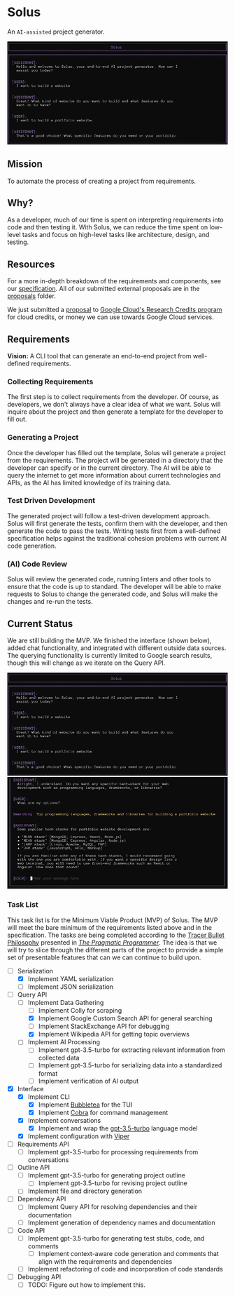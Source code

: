 # Solus
An `AI-assisted` project generator.

![terminal view](assets/readme_images/solus_terminal_view_top.png)

## Mission
To automate the process of creating a project from requirements.

## Why?
As a developer, much of our time is spent on interpreting requirements into 
code and then testing it. With Solus, we can reduce the time spent on low-level
tasks and focus on high-level tasks like architecture, design, and testing.

## Resources
For a more in-depth breakdown of the requirements and components, see our [specification](SPECIFICATION.md).
All of our submitted external proposals are in the [proposals](proposals/) folder. 

We just submitted a [proposal](assets/proposals/google_cloud.pdf) to [Google Cloud's Research Credits program](https://edu.google.com/intl/ALL_us/programs/credits/research/)
for cloud credits, or money we can use towards Google Cloud services.

## Requirements
**Vision:** A CLI tool that can generate an end-to-end project from well-defined 
requirements.

### Collecting Requirements
The first step is to collect requirements from the developer. Of course, as 
developers, we don't always have a clear idea of what we want. Solus will 
inquire about the project and then generate a template for the developer to 
fill out.

### Generating a Project
Once the developer has filled out the template, Solus will generate a project
from the requirements. The project will be generated in a directory that the
developer can specify or in the current directory. The AI will be able to query
the internet to get more information about current technologies and APIs, as the
AI has limited knowledge of its training data.

### Test Driven Development
The generated project will follow a test-driven development approach. Solus
will first generate the tests, confirm them with the developer, and then 
generate the code to pass the tests. Writing tests first from a well-defined 
specification helps against the traditional cohesion problems with current 
AI code generation.

### (AI) Code Review
Solus will review the generated code, running linters and other tools to 
ensure that the code is up to standard. The developer will be able to make 
requests to Solus to change the generated code, and Solus will make the 
changes and re-run the tests.

## Current Status
We are still building the MVP. We finished the interface (shown below), added chat functionality, and integrated with different outside data sources. The querying functionality is currently limited to Google search results, though this will change as we iterate on the Query API.

![terminal view](assets/readme_images/solus_terminal_view_top.png)
![terminal view with search](assets/readme_images/solus_terminal_view_search.png)
### Task List
This task list is for the Minimum Viable Product (MVP) of Solus. The MVP will 
meet the bare minimum of the requirements listed above and in the specification.
The tasks are being completed according to the [Tracer Bullet Philosophy](https://wiki.c2.com/?TracerBullets)
presented in *[The Pragmatic Programmer](https://dl.acm.org/doi/10.5555/320326)*.
The idea is that we will try to slice through the different parts of the project
to provide a simple set of presentable features that can we can continue to 
build upon.

- [ ] Serialization
  - [x] Implement YAML serialization
  - [ ] Implement JSON serialization
- [ ] Query API
  - [ ] Implement Data Gathering
    - [ ] Implement Colly for scraping
    - [x] Implement Google Custom Search API for general searching
    - [ ] Implement StackExchange API for debugging
    - [x] Implement Wikipedia API for getting topic overviews
  - [ ] Implement AI Processing
    - [ ] Implement gpt-3.5-turbo for extracting relevant information from collected data
    - [ ] Implement gpt-3.5-turbo for serializing data into a standardized format
    - [ ] Implement verification of AI output
- [x] Interface
  - [x] Implement CLI
    - [x] Implement [Bubbletea](https://github.com/charmbracelet/bubbletea) for the TUI
    - [x] Implement [Cobra](https://github.com/spf13/cobra) for command management
  - [x] Implement conversations
    - [x] Implement and wrap the [gpt-3.5-turbo](https://openai.com/blog/introducing-chatgpt-and-whisper-apis) language model
  - [x] Implement configuration with [Viper](https://github.com/spf13/viper)
- [ ] Requirements API
  - [ ] Implement gpt-3.5-turbo for processing requirements from conversations
- [ ] Outline API
  - [ ] Implement gpt-3.5-turbo for generating project outline
    - [ ] Implement gpt-3.5-turbo for revising project outline
  - [ ] Implement file and directory generation
- [ ] Dependency API
  - [ ] Implement Query API for resolving dependencies and their documentation
  - [ ] Implement generation of dependency names and documentation
- [ ] Code API
  - [ ] Implement gpt-3.5-turbo for generating test stubs, code, and comments
    - [ ] Implement context-aware code generation and comments that align with the requirements and dependencies
  - [ ] Implement refactoring of code and incorporation of code standards
- [ ] Debugging API
  - [ ] TODO: Figure out how to implement this.

